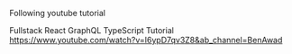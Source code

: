Following youtube tutorial 

Fullstack React GraphQL TypeScript Tutorial
https://www.youtube.com/watch?v=I6ypD7qv3Z8&ab_channel=BenAwad